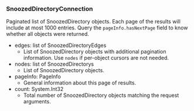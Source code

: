### SnoozedDirectoryConnection
Paginated list of SnoozedDirectory objects. Each page of the results will include at most 1000 entries. Query the `pageInfo.hasNextPage` field to know whether all objects were returned.

- edges: list of SnoozedDirectoryEdges
  - List of SnoozedDirectory objects with additional pagination information. Use `nodes` if per-object cursors are not needed.
- nodes: list of SnoozedDirectorys
  - List of SnoozedDirectory objects.
- pageInfo: PageInfo
  - General information about this page of results.
- count: System.Int32
  - Total number of SnoozedDirectory objects matching the request arguments.
